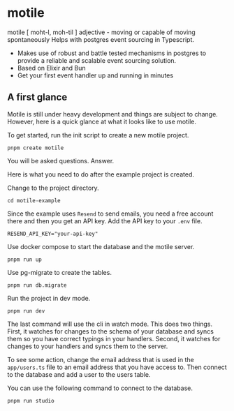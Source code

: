 # motile

motile [ moht-l, moh-til ] adjective - moving or capable of moving spontaneously
Helps with postgres event sourcing in Typescript.

- Makes use of robust and battle tested mechanisms in postgres to provide a reliable and scalable event sourcing solution.
- Based on Elixir and Bun
- Get your first event handler up and running in minutes

## A first glance

Motile is still under heavy development and things are subject to change. However, here is a quick glance at what it looks like to use motile.

To get started, run the init script to create a new motile project.

```
pnpm create motile
```

You will be asked questions. Answer.

Here is what you need to do after the example project is created.

Change to the project directory.

```
cd motile-example
```

Since the example uses `Resend` to send emails, you need a free account there and then you get an API key. Add the API key to your `.env` file.

```
RESEND_API_KEY="your-api-key"
```

Use docker compose to start the database and the motile server.

```
pnpm run up
```

Use pg-migrate to create the tables.

```
pnpm run db.migrate
```

Run the project in dev mode.

```
pnpm run dev
```

The last command will use the cli in watch mode. This does two things. First, it watches for changes to the schema of your database and syncs them so you have correct typings in your handlers. Second, it watches for changes to your handlers and syncs them to the server.

To see some action, change the email address that is used in the `app/users.ts` file to an email address that you have access to. Then connect to the database and add a user to the users table.

You can use the following command to connect to the database.

```
pnpm run studio
```
